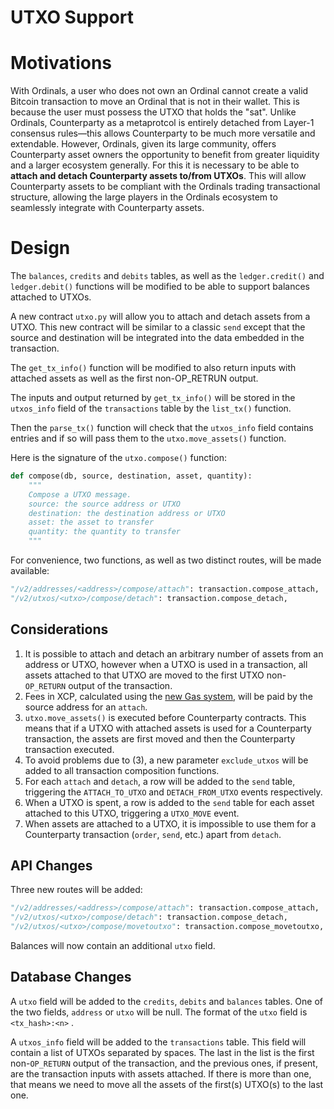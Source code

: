 # UTXO Support

# Motivations

With Ordinals, a user who does not own an Ordinal cannot create a valid Bitcoin transaction to move an Ordinal that is not in their wallet. This is because the user must possess the UTXO that holds the "sat". Unlike Ordinals, Counterparty as a metaprotcol is entirely detached from Layer-1 consensus rules—this allows Counterparty to be much more versatile and extendable. However, Ordinals, given its large community, offers Counterparty asset owners the opportunity to benefit from greater liquidity and a larger ecosystem generally. For this it is necessary to be able to **attach and detach Counterparty assets to/from UTXOs**. This will allow Counterparty assets to be compliant with the Ordinals trading transactional structure, allowing the large players in the Ordinals ecosystem to seamlessly integrate with Counterparty assets.

# Design

The `balances`, `credits` and `debits` tables, as well as the `ledger.credit()` and `ledger.debit()` functions will be modified to be able to support balances attached to UTXOs.

A new contract `utxo.py` will allow you to attach and detach assets from a UTXO. This new contract will be similar to a classic `send` except that the source and destination will be integrated into the data embedded in the transaction.

The `get_tx_info()` function will be modified to also return inputs with attached assets as well as the first non-OP_RETRUN output.

The inputs and output returned by `get_tx_info()` will be stored in the `utxos_info` field of the `transactions`  table by the `list_tx()` function.

Then the `parse_tx()` function will check that the `utxos_info` field contains entries and if so will pass them to the `utxo.move_assets()` function.

Here is the signature of the `utxo.compose()` function:

```python
def compose(db, source, destination, asset, quantity):
    """
    Compose a UTXO message.
    source: the source address or UTXO
    destination: the destination address or UTXO
    asset: the asset to transfer
    quantity: the quantity to transfer
    """
```

For convenience, two functions, as well as two distinct routes, will be made available:

```python
"/v2/addresses/<address>/compose/attach": transaction.compose_attach,
"/v2/utxos/<utxo>/compose/detach": transaction.compose_detach,
```

## Considerations

1. It is possible to attach and detach an arbitrary number of assets from an address or UTXO, however when a UTXO is used in a transaction, all assets attached to that UTXO are moved to the first UTXO non- `OP_RETURN` output of the transaction.
2. Fees in XCP, calculated using the [new Gas system](https://gist.github.com/adamkrellenstein/7c7cab257cee162233fc2ba6682eb8da), will be paid by the source address for an `attach`.
3. `utxo.move_assets()` is executed before Counterparty contracts. This means that if a UTXO with attached assets is used for a Counterparty transaction, the assets are first moved and then the Counterparty transaction executed.
4. To avoid problems due to (3), a new parameter `exclude_utxos` will be added to all transaction composition functions.
5. For each `attach` and `detach`, a row will be added to the `send` table, triggering the `ATTACH_TO_UTXO` and `DETACH_FROM_UTXO` events respectively.
6. When a UTXO is spent, a row is added to the `send` table for each asset attached to this UTXO, triggering a `UTXO_MOVE` event.
7. When assets are attached to a UTXO, it is impossible to use them for a Counterparty transaction (`order`, `send`, etc.) apart from `detach`.

## API Changes

Three new routes will be added:

```python
"/v2/addresses/<address>/compose/attach": transaction.compose_attach,
"/v2/utxos/<utxo>/compose/detach": transaction.compose_detach,
"/v2/utxos/<utxo>/compose/movetoutxo": transaction.compose_movetoutxo,
```

Balances will now contain an additional `utxo` field.

## Database Changes

A `utxo` field will be added to the `credits`, `debits` and `balances` tables. One of the two fields, `address` or `utxo` will be null. The format of the `utxo` field is `<tx_hash>:<n>` .

A `utxos_info` field will be added to the `transactions` table. This field will contain a list of UTXOs separated by spaces. The last in the list is the first non-`OP_RETURN` output of the transaction, and the previous ones, if present, are the transaction inputs with assets attached. If there is more than one, that means we need to move all the assets of the first(s) UTXO(s) to the last one.